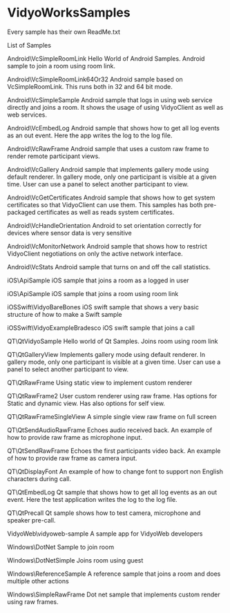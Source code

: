 # VidyoWorksSamples
Every sample has their own ReadMe.txt

List of Samples

Android\VcSimpleRoomLink
Hello World of Android Samples. Android sample to join a room using room link.

Android\VcSimpleRoomLink64Or32
Android sample based on VcSimpleRoomLink. This runs both in 32 and 64 bit mode.

Android\VcSimpleSample
Android sample that logs in using web service directly and joins a room. It shows the usage of using VidyoClient as well as web services.

Android\VcEmbedLog
Android sample that shows how to get all log events as an out event. Here the app writes the log to the log file.

Android\VcRawFrame
Android sample that uses a custom raw frame to render remote participant views.

Android\VcGallery
Android sample that implements gallery mode using default renderer. In gallery mode, only one participant is visible at a given time. User can use a panel to select another participant to view.

Android\VcGetCertificates
Android sample that shows how to get system certificates so that VidyoClient can use them. This samples has both pre-packaged certificates as well as reads system certificates.

Android\VcHandleOrientation
Android to set orientation correctly for devices where sensor data is very sensitive

Android\VcMonitorNetwork
Android sample that shows how to restrict VidyoClient negotiations on only the active network interface.

Android\VcStats
Android sample that turns on and off the call statistics.

iOS\ApiSample
iOS sample that joins a room as a logged in user

iOS\ApiSample
iOS sample that joins a room using room link

iOSSwift\VidyoBareBones
iOS swift sample that shows a very basic structure of how to make a Swift sample

iOSSwift\VidyoExampleBradesco
iOS swift sample that joins a call

QT\QtVidyoSample
Hello world of Qt Samples. Joins room using room link

QT\QtGalleryView
Implements gallery mode using default renderer. In gallery mode, only one participant is visible at a given time. User can use a panel to select another participant to view.

QT\QtRawFrame
Using static view to implement custom renderer

QT\QtRawFrame2
User custom renderer using raw frame. Has options for Static and dynamic view. Has also options for self view.

QT\QtRawFrameSingleView
A simple single view raw frame on full screen

QT\QtSendAudioRawFrame
Echoes audio received back. An example of how to provide raw frame as microphone input.

QT\QtSendRawFrame
Echoes the first participants video back. An example of how to provide raw frame as camera input.

QT\QtDisplayFont
An example of how to change font to support non English characters during call.

QT\QtEmbedLog
Qt sample that shows how to get all log events as an out event. Here the test application writes the log to the log file.

QT\QtPrecall
Qt sample shows how to test camera, microphone and speaker pre-call.

VidyoWeb\vidyoweb-sample
A sample app for VidyoWeb developers

Windows\DotNet
Sample to join room


Windows\DotNetSimple
Joins room using guest

Windows\ReferenceSample
A reference sample that joins a room and does multiple other actions

Windows\SimpleRawFrame
Dot net sample that implements custom render using raw frames.


